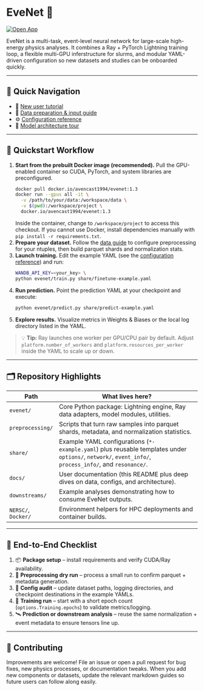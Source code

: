 # EveNet 🌌

[![Open App](https://img.shields.io/badge/Open-Doc-blue?style=for-the-badge)](https://uw-epe-ml.github.io/EveNet_Public/)

EveNet is a multi-task, event-level neural network for large-scale high-energy physics analyses. It combines a Ray + PyTorch Lightning training loop, a flexible multi-GPU inferstructure for slurms, and modular YAML-driven configuration so new datasets and studies can be onboarded quickly.

---

## 🧭 Quick Navigation
- 📘 [New user tutorial](docs/getting_started.md)
- 🧪 [Data preparation & input guide](docs/data_preparation.md)
- ⚙️ [Configuration reference](docs/configuration.md)
- 🧠 [Model architecture tour](docs/model_architecture.md)

---

## 🚀 Quickstart Workflow

1. **Start from the prebuilt Docker image (recommended).** Pull the GPU-enabled container so CUDA, PyTorch, and system libraries are preconfigured.
   ```bash
   docker pull docker.io/avencast1994/evenet:1.3
   docker run --gpus all -it \
     -v /path/to/your/data:/workspace/data \
     -v $(pwd):/workspace/project \
     docker.io/avencast1994/evenet:1.3
   ```
   Inside the container, change to `/workspace/project` to access this checkout. If you cannot use Docker, install dependencies manually with `pip install -r requirements.txt`.
2. **Prepare your dataset.** Follow the [data guide](docs/data_preparation.md#run-the-preprocessing-cli) to configure preprocessing for your ntuples, then build parquet shards and normalization stats.
3. **Launch training.** Edit the example YAML (see the [configuration reference](docs/configuration.md)) and run:
   ```bash
   WANDB_API_KEY=<your_key> \
   python evenet/train.py share/finetune-example.yaml
   ```
4. **Run prediction.** Point the prediction YAML at your checkpoint and execute:
   ```bash
   python evenet/predict.py share/predict-example.yaml
   ```
5. **Explore results.** Visualize metrics in Weights & Biases or the local log directory listed in the YAML.

> 💡 **Tip:** Ray launches one worker per GPU/CPU pair by default. Adjust `platform.number_of_workers` and `platform.resources_per_worker` inside the YAML to scale up or down.

---

## 🗂️ Repository Highlights

| Path | What lives here? |
| --- | --- |
| `evenet/` | Core Python package: Lightning engine, Ray data adapters, model modules, utilities. |
| `preprocessing/` | Scripts that turn raw samples into parquet shards, metadata, and normalization statistics. |
| `share/` | Example YAML configurations (`*-example.yaml`) plus reusable templates under `options/`, `network/`, `event_info/`, `process_info/`, and `resonance/`. |
| `docs/` | User documentation (this README plus deep dives on data, configs, and architecture). |
| `downstreams/` | Example analyses demonstrating how to consume EveNet outputs. |
| `NERSC/`, `Docker/` | Environment helpers for HPC deployments and container builds. |

---

## 🏁 End-to-End Checklist

1. 📦 **Package setup** – install requirements and verify CUDA/Ray availability.
2. 🧪 **Preprocessing dry run** – process a small run to confirm parquet + metadata generation.
3. 🧾 **Config audit** – update dataset paths, logging directories, and checkpoint destinations in the example YAMLs.
4. 🧉 **Training run** – start with a short epoch count (`options.Training.epochs`) to validate metrics/logging.
5. 🛰️ **Prediction or downstream analysis** – reuse the same normalization + event metadata to ensure tensors line up.

---

## 🤝 Contributing

Improvements are welcome! File an issue or open a pull request for bug fixes, new physics processes, or documentation tweaks. When you add new components or datasets, update the relevant markdown guides so future users can follow along easily.

